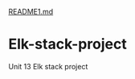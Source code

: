 [README1.md](https://github.com/mcool666/Elk-stack-project/files/8422828/README1.md)
# Elk-stack-project
Unit 13 Elk stack project
